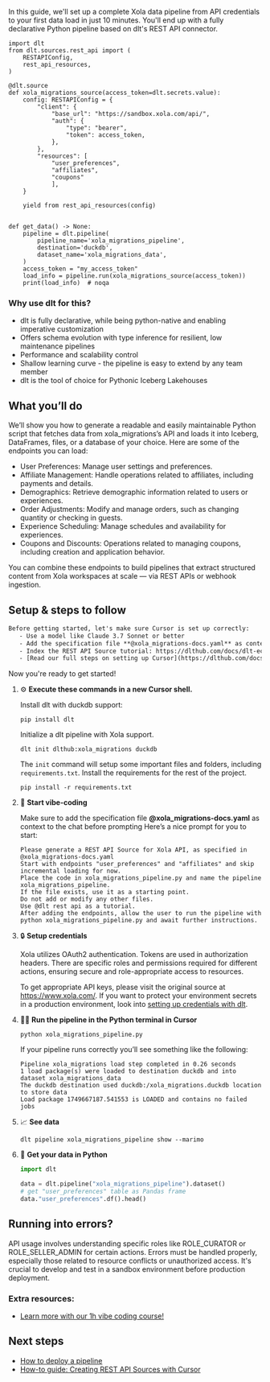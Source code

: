 In this guide, we'll set up a complete Xola data pipeline from API credentials to your first data load in just 10 minutes. You'll end up with a fully declarative Python pipeline based on dlt's REST API connector.

```python-outcome
import dlt
from dlt.sources.rest_api import (
    RESTAPIConfig,
    rest_api_resources,
)

@dlt.source
def xola_migrations_source(access_token=dlt.secrets.value):
    config: RESTAPIConfig = {
        "client": {
            "base_url": "https://sandbox.xola.com/api/",
            "auth": {
                "type": "bearer",
                "token": access_token,
            },
        },
        "resources": [
            "user_preferences",
            "affiliates",
            "coupons"
            ],
    }

    yield from rest_api_resources(config)


def get_data() -> None:
    pipeline = dlt.pipeline(
        pipeline_name='xola_migrations_pipeline',
        destination='duckdb',
        dataset_name='xola_migrations_data', 
    )
    access_token = "my_access_token"
    load_info = pipeline.run(xola_migrations_source(access_token))
    print(load_info)  # noqa
```

### Why use dlt for this?

- dlt is fully declarative, while being python-native and enabling imperative customization
- Offers schema evolution with type inference for resilient, low maintenance pipelines
- Performance and scalability control
- Shallow learning curve - the pipeline is easy to extend by any team member
- dlt is the tool of choice for Pythonic Iceberg Lakehouses

## What you’ll do

We’ll show you how to generate a readable and easily maintainable Python script that fetches data from xola_migrations’s API and loads it into Iceberg, DataFrames, files, or a database of your choice. Here are some of the endpoints you can load:

- User Preferences: Manage user settings and preferences.
- Affiliate Management: Handle operations related to affiliates, including payments and details.
- Demographics: Retrieve demographic information related to users or experiences.
- Order Adjustments: Modify and manage orders, such as changing quantity or checking in guests.
- Experience Scheduling: Manage schedules and availability for experiences.
- Coupons and Discounts: Operations related to managing coupons, including creation and application behavior.

You can combine these endpoints to build pipelines that extract structured content from Xola workspaces at scale — via REST APIs or webhook ingestion.

## Setup & steps to follow

```default
Before getting started, let's make sure Cursor is set up correctly:
   - Use a model like Claude 3.7 Sonnet or better
   - Add the specification file **@xola_migrations-docs.yaml** as context
   - Index the REST API Source tutorial: https://dlthub.com/docs/dlt-ecosystem/verified-sources/rest_api/ and add it to context as **@dlt rest api**
   - [Read our full steps on setting up Cursor](https://dlthub.com/docs/dlt-ecosystem/llm-tooling/cursor-restapi#23-configuring-cursor-with-documentation)
```

Now you're ready to get started! 

1. ⚙️ **Execute these commands in a new Cursor shell.**
    
    Install dlt with duckdb support:
    ```shell
    pip install dlt
    ```

    Initialize a dlt pipeline with Xola support.
    ```shell
    dlt init dlthub:xola_migrations duckdb
    ```

    The `init` command will setup some important files and folders, including `requirements.txt`. Install the requirements for the rest of the project.
    ```shell
    pip install -r requirements.txt
    ```
    
2. 🤠 **Start vibe-coding**
    
    Make sure to add the specification file **@xola_migrations-docs.yaml** as context to the chat before prompting
    Here’s a nice prompt for you to start: 
    
    ```prompt
    Please generate a REST API Source for Xola API, as specified in @xola_migrations-docs.yaml 
    Start with endpoints "user_preferences" and "affiliates" and skip incremental loading for now. 
    Place the code in xola_migrations_pipeline.py and name the pipeline xola_migrations_pipeline. 
    If the file exists, use it as a starting point. 
    Do not add or modify any other files. 
    Use @dlt rest api as a tutorial. 
    After adding the endpoints, allow the user to run the pipeline with python xola_migrations_pipeline.py and await further instructions.
    ```

    
3. 🔒 **Setup credentials** 
    
    Xola utilizes OAuth2 authentication. Tokens are used in authorization headers. There are specific roles and permissions required for different actions, ensuring secure and role-appropriate access to resources.
    
    To get appropriate API keys, please visit the original source at https://www.xola.com/.
    If you want to protect your environment secrets in a production environment, look into [setting up credentials with dlt](https://dlthub.com/docs/walkthroughs/add_credentials).
    
4. 🏃‍♀️ **Run the pipeline in the Python terminal in Cursor**
    
    ```shell
    python xola_migrations_pipeline.py
    ```
    
    If your pipeline runs correctly you’ll see something like the following:
    
    ```shell
    Pipeline xola_migrations load step completed in 0.26 seconds
    1 load package(s) were loaded to destination duckdb and into dataset xola_migrations_data
    The duckdb destination used duckdb:/xola_migrations.duckdb location to store data
    Load package 1749667187.541553 is LOADED and contains no failed jobs
    ```
    
5. 📈 **See data**
    
    ```shell
    dlt pipeline xola_migrations_pipeline show --marimo
    ```
    
6. 🐍 **Get your data in Python**
    
    ```python
    import dlt

   data = dlt.pipeline("xola_migrations_pipeline").dataset()
   # get "user_preferences" table as Pandas frame
   data."user_preferences".df().head()
    ```

## Running into errors?

API usage involves understanding specific roles like ROLE_CURATOR or ROLE_SELLER_ADMIN for certain actions. Errors must be handled properly, especially those related to resource conflicts or unauthorized access. It's crucial to develop and test in a sandbox environment before production deployment.

### Extra resources:

- [Learn more with our 1h vibe coding course!](https://www.youtube.com/watch?v=GGid70rnJuM)

## Next steps

- [How to deploy a pipeline](https://dlthub.com/docs/walkthroughs/deploy-a-pipeline)
- [How-to guide: Creating REST API Sources with Cursor](https://dlthub.com/docs/dlt-ecosystem/llm-tooling/cursor-restapi)